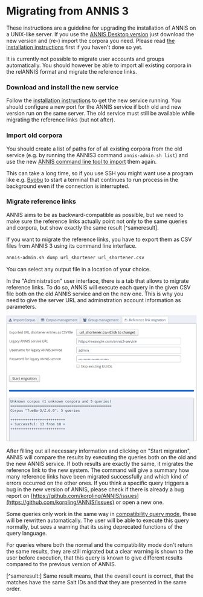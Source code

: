 # Migrating from ANNIS 3


These instructions are a guideline for upgrading the installation of ANNIS on a UNIX-like server. 
If you use the [ANNIS Desktop version](desktop.md) 
just download the new version and (re-) import the corpora you need.
Please read [the installation instructions](server.md) first if you
haven't done so yet.


It is currently not possible to migrate user accounts and groups automatically.
You should however be able to import all existing corpora in the relANNIS format and migrate the reference links.


### Download and install the new service

Follow the [installation instructions](server.md) to get the new service running.
You should configure a new port for the ANNIS service if both old and new version run on the same server.
The old service must still be available while migrating the reference links (but not after).

### Import old corpora

You should create a list of paths for of all existing corpora from the old service (e.g. by running the ANNIS3 command `annis-admin.sh list`) and use the new [ANNIS command line tool to import](../import-and-config/import.html#importing-a-corpus-using-the-command-line) them again.

This can take a long time, so if you use SSH you might want use a program like e.g. [Byobu](http://byobu.org/) to start a terminal that continues to run process in the background even if the connection is interrupted.


### Migrate reference links

ANNIS aims to be as backward-compatible as possible, but we need to make sure the reference links actually point not only to the same queries and corpora, but show exactly the same result [^sameresult].

If you want to migrate the reference links, you have to export them as CSV files from ANNIS 3 using its command line interface.
```.sh
annis-admin.sh dump url_shortener url_shortener.csv
```
You can select any output file in a location of your choice.


In the "Administration" user interface, there is a tab that allows to migrate reference links.
To do so, ANNIS will execute each query in the given CSV file both on the old ANNIS service and on the new one.
This is why you need to give the server URL and adminstration account information as parameters.

![Example configuration for the user interface to migrate reference links](migrate-reference-urls.png)

After filling out all necessary information and clicking on "Start migration", ANNIS will compare the results by executing the queries both on the old and the new ANNIS service.
If both results are exactly the same, it migrates the reference link to the new system.
The command will give a summary how many reference links have been migrated successfully and which kind of errors occurred on the other ones.
If you think a specific query triggers a bug in the new version of ANNIS, please check if there is already a bug report on [https://github.com/korpling/ANNIS/issues](https://github.com/korpling/ANNIS/issues) or open a new one.

Some queries only work in the same way in [compatibility query mode](./aql-compatibility-mode.md), these will be rewritten automatically.
The user will be able to execute this query normally, but sees a warning that its using deprecated functions of the query language.

For queries where both the normal and the compatibility mode don't return the same results, they are still migrated but a clear warning is shown to the user before execution, that this query is known to give different results compared to the previous version of ANNIS.


[^sameresult:] Same result means, that the overall count is correct, that the matches have the same Salt IDs and that they are presented in the same order.